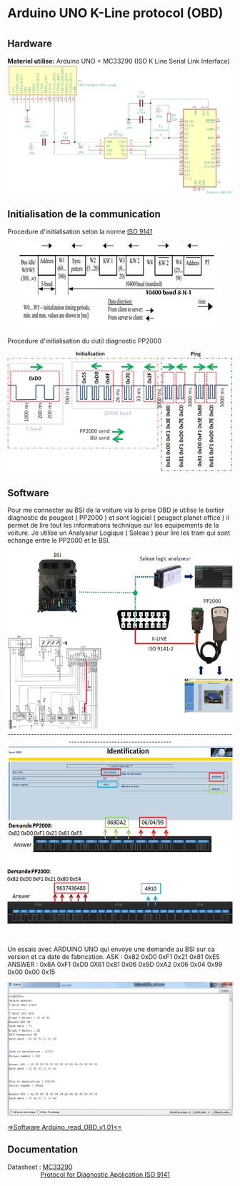 <h1>Arduino UNO K-Line protocol (OBD)<h1>
<p>   </p>
  
<h2>Hardware</h2>
  <p> <b>Materiel utilise:</b> Arduino UNO + MC33290 (ISO K Line Serial Link Interface)
    <br>
      <img src="RESOURCE/img/ArduinoUno_MC33290_Hardware.png">
    <br>
  </p>
  
<h2>Initialisation de la communication</h2>
 <p>Procedure d'initialisation selon la norme <a href= "RESOURCE/DataSheet/IRJET-V4I7181.pdf" rel="nofollow">ISO 9141</a></p>
 
  <p align="center">
  <img src="RESOURCE/img/5_BAUD_INITIALIZATION.png">
  </p>
  
  <p>Procedure d'initialisation du outil diagnostic PP2000</p>
  <p align="center">
  <img src="RESOURCE/img/Initialisation_communication.png">
  </p>
  
  
<h2>Software</h2>

  <p>
  Pour me connecter au BSI de la voiture via la prise OBD je utilise le boitier diagnostic de peugeot ( PP2000 ) et sont logiciel ( peugeot        planet office ) il permet de lire tout les informations technique sur les equipements de la voiture.
  Je utilise un Analyseur Logique ( Saleae ) pour lire les tram qui sont echange entre le PP2000 et le BSI.
  </p>
  
  <p align="center">
  <img src="RESOURCE/img/SCAN_OBD_PP2000_Saleae_logic_analyseur.png" height=400 >
  ------------------------------------------------------------------------------------------------------------------
   <img src="RESOURCE/img/Menu_identification_PP2000.png" height=400 >
  </p>
  <br>
  <p>Un essais avec ARDUINO UNO qui envoye une demande au BSI sur ca version et ca date de fabrication. 
     ASK : 0x82 0xD0 0xF1 0x21 0x81 0xE5
     ANSWER : 0x8A 0xF1 0xD0 0X61 0x81 0x06 0x9D 0xA2 0x06 0x04 0x99 0x00 0x00 0x15
  </p>

  <p align="center">
    <img src="RESOURCE/img/Arduino_read_OBD_v1.01.png" height=300 >
  </p>
  
  <a href= "Software/Arduino_read_OBD_v1.01/Arduino_read_OBD_v1.01.ino" rel="nofollow"> =>Software Arduino_read_OBD_v1.01<= </a>
  
<h2>Documentation</h2>
  <p>Datasheet : 
    <a href= "RESOURCE/DataSheet/MC33290.pdf" rel="nofollow">MC33290</a>
  <br>
  &emsp;&emsp;&emsp;&emsp;&emsp;
  <a href= "RESOURCE/DataSheet/IRJET-V4I7181.pdf" rel="nofollow">Protocol for Diagnostic Application ISO 9141</a>

 
 </p>
